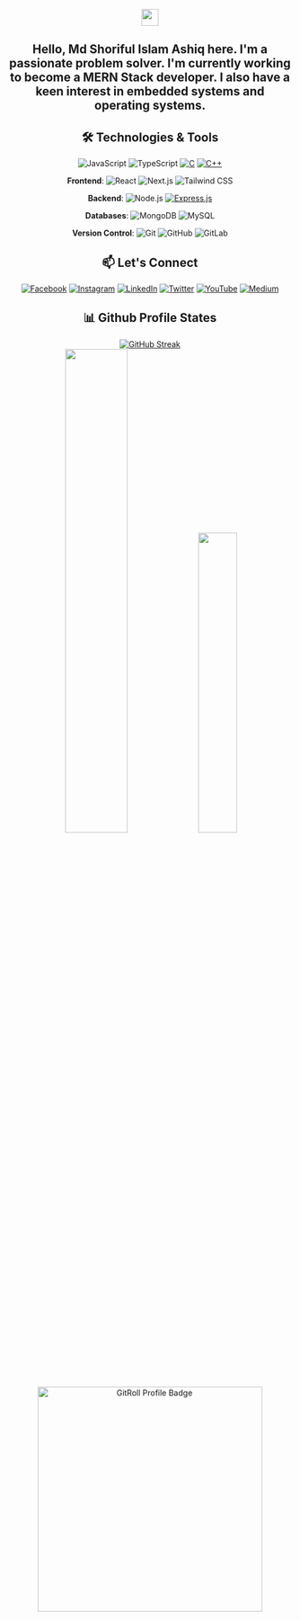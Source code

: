 <div align="center">
    <div align="center">
<!--        
<img align="center" height="80px" width="auto" src="./img/logoyt.png" alt="Logo"><br><br>
-->
        
<a href="https://hits.seeyoufarm.com"><img height="30px" width="auto" src="https://hits.seeyoufarm.com/api/count/incr/badge.svg?url=https%3A%2F%2Fgithub.com%2Fmdsiaofficial%2Fmdsiaofficial&count_bg=%234682B4&title_bg=%232F4F4F&icon=github.svg&icon_color=%23FFFFFF&title=visitors&edge_flat=false"/></a>
<!--
![Visitor Count](https://profile-counter.glitch.me/mdsiaofficial/count.svg)
-->

</div>

<h2 align="center">
Hello, Md Shoriful Islam Ashiq here. I'm a passionate problem solver. I'm currently working to become a MERN Stack developer. I also have a keen interest in embedded systems and operating systems.
</h>
<!-- About Me
As a passionate Competitive Programmer with a strong foundation in C++ and JavaScript, I thrive on solving complex problems and optimizing algorithms. My analytical abilities are honed through rigorous practice in data structures and algorithm design, enabling me to develop efficient and scalable solutions.
My journey in competitive programming has taught me not only the intricacies of algorithmic challenges but also the importance of precision and perseverance. Whether it's tackling algorithm puzzles or implementing robust data structures, I approach each task with a strategic mindset and a commitment to excellence.
I'm always eager to collaborate on projects that challenge me to push the boundaries of my coding skills and contribute to impactful technological advancements.
Let's connect and explore how we can drive innovation together!-->

## 🛠️ Technologies & Tools
![JavaScript](https://img.shields.io/badge/-JavaScript-333?style=flat&logo=javascript) ![TypeScript](https://img.shields.io/badge/-TypeScript-333?style=flat&logo=typescript) [![C](https://img.shields.io/badge/C-00599C?logo=c&logoColor=white)](#) [![C++](https://img.shields.io/badge/C++-%2300599C.svg?logo=c%2B%2B&logoColor=white)](#)  <!-- ![SQL](https://img.shields.io/badge/-SQL-333?style=flat&logo=postgresql) --> <!-- ![HTML5](https://img.shields.io/badge/-HTML5-333?style=flat&logo=html5) ![CSS3](https://img.shields.io/badge/-CSS3-333?style=flat&logo=css3) -->
  
  **Frontend**: ![React](https://img.shields.io/badge/-React-333?style=flat&logo=react) ![Next.js](https://img.shields.io/badge/-Next.js-333?style=flat&logo=next.js) ![Tailwind CSS](https://img.shields.io/badge/-TailwindCSS-333?style=flat&logo=tailwind-css)   <!-- ![Ant Design](https://img.shields.io/badge/-Ant_Design-333?style=flat&logo=ant-design) -->
  
  **Backend**: ![Node.js](https://img.shields.io/badge/-Node.js-333?style=flat&logo=node.js) [![Express.js](https://img.shields.io/badge/Express.js-%23404d59.svg?logo=express&logoColor=%2361DAFB)](#) <!-- ![NestJS](https://img.shields.io/badge/-NestJS-333?style=flat&logo=nestjs) -->  <!-- ![Prisma](https://img.shields.io/badge/-Prisma-333?style=flat&logo=prisma) --> 
  
  **Databases**:  <!-- ![PostgreSQL](https://img.shields.io/badge/-PostgreSQL-333?style=flat&logo=postgresql) --> ![MongoDB](https://img.shields.io/badge/-MongoDB-333?style=flat&logo=mongodb) ![MySQL](https://shields.io/badge/MySQL-lightgrey?logo=mysql&style=plastic&logoColor=white&labelColor=blue)
    <!--
  **DevOps**: ![Docker](https://img.shields.io/badge/-Docker-333?style=flat&logo=docker) ![Nginx](https://img.shields.io/badge/-Nginx-333?style=flat&logo=nginx) ![AWS](https://img.shields.io/badge/-AWS-333?style=flat&logo=amazon-aws)
  -->
  
  **Version Control**: ![Git](https://img.shields.io/badge/-Git-333?style=flat&logo=git) ![GitHub](https://img.shields.io/badge/-GitHub-333?style=flat&logo=github) ![GitLab](https://img.shields.io/badge/-GitLab-333?style=flat&logo=gitlab)
  <!--
  **Testing**: ![Jest](https://img.shields.io/badge/-Jest-333?style=flat&logo=jest) ![Cypress](https://img.shields.io/badge/-Cypress-333?style=flat&logo=cypress)
-->
<!--
## 📫 Let's Connect

[<img src="https://i.ibb.co/z7X5Xjq/linkedin.png" alt='linkedin' height='60' width ='60'>](https://www.linkedin.com/in/mdsiaofficial/)
[<img src="https://i.ibb.co/KLVr40S/Gmail-Icon.png" alt='gmail' height='60' width ='55'>](mdsiaofficial@gmail.com ) 
[<img width="60" height="60" src="https://img.icons8.com/color/48/twitter-squared.png" alt="twitter-squared"/>](https://www.twitter.com/mdsiaofficial) 
-->
<!--
## <h3>🌐 Socials:</h3> -->
  ## 📫 Let's Connect
[![Facebook](https://img.shields.io/badge/Facebook-%231877F2.svg?logo=Facebook&logoColor=white)](https://facebook.com/mdsiaofficial) 
[![Instagram](https://img.shields.io/badge/Instagram-%23E4405F.svg?logo=Instagram&logoColor=white)](https://instagram.com/mdsiaofficial) 
[![LinkedIn](https://img.shields.io/badge/LinkedIn-%230077B5.svg?logo=linkedin&logoColor=white)](https://linkedin.com/in/mdsiaofficial) 
[![Twitter](https://img.shields.io/badge/Twitter-%231DA1F2.svg?logo=Twitter&logoColor=white)](https://twitter.com/@mdsiaofficial) 
[![YouTube](https://img.shields.io/badge/YouTube-%23FF0000.svg?logo=YouTube&logoColor=white)](https://www.youtube.com/@mdsiaofficial/) 
[![Medium](https://img.shields.io/badge/Medium-12100E?logo=medium&logoColor=white)](https://medium.com/@mdsiaofficial/)

<!--
<h3>📊 GitHub Stats:</h3>

![](https://github-readme-stats.vercel.app/api?username=mdsiaofficial&theme=blueberry&hide_border=false&include_all_commits=true&count_private=true)
![](https://github-readme-streak-stats.herokuapp.com/?user=mdsiaofficial&theme=blueberry&hide_border=false)
![](https://github-readme-stats.vercel.app/api/top-langs/?username=mdsiaofficial&theme=blueberry&hide_border=false&include_all_commits=true&count_private=true&layout=compact)
<br> 
-->
<!-- theme 1 -->
<!--
 ## 📊 Github Profile States
<div align="center" >
<div>
<img src="https://github-profile-summary-cards.vercel.app/api/cards/stats?username=mdsiaofficial&theme=github_dark" width="32.5%">
<img src="http://github-profile-summary-cards.vercel.app/api/cards/productive-time?username=mdsiaofficial&theme=github_dark&utcOffset=6" width="32.5%">
<img src="http://github-profile-summary-cards.vercel.app/api/cards/repos-per-language?username=mdsiaofficial&theme=github_dark" width="32.5%">
</div>
<img src="http://github-profile-summary-cards.vercel.app/api/cards/profile-details?username=mdsiaofficial&theme=github_dark" width="98%">
</div>
-->
<!-- theme 2 -->
<!-- ## ⏳ Github Activity Streaks  -->

## 📊 Github Profile States

<div align="center"> 
<a align="center" href="https://git.io/streak-stats"><img src="https://github-readme-streak-stats.herokuapp.com?user=mdsiaofficial&theme=github_dark" alt="GitHub Streak" /></a>
</div>

<div align="center" >
<div>
<img src="https://github-readme-stats.vercel.app/api?username=mdsiaofficial&theme=blueberry&hide_border=false&include_all_commits=true&count_private=true" width="47%">
<!-- <img src="https://github-readme-streak-stats.herokuapp.com/?user=mdsiaofficial&theme=blueberry&hide_border=false" width="32.5%"> -->
<img src="https://github-readme-stats.vercel.app/api/top-langs/?username=mdsiaofficial&theme=blueberry&hide_border=false&include_all_commits=true&count_private=true&layout=compact" width="37%">
</div>
<!-- <img src="http://github-profile-summary-cards.vercel.app/api/cards/profile-details?username=mdsiaofficial&theme=github_dark" width="98%"> -->
</div>

 <a href="https://gitroll.io/profile/uLneQTYYjO6N4wsrFpfx35Mg1gTD3" target="_blank"><img height="auto" width="400px" src="https://gitroll.io/api/badges/profiles/v1/uLneQTYYjO6N4wsrFpfx35Mg1gTD3" alt="GitRoll Profile Badge"/></a> 

</div>
